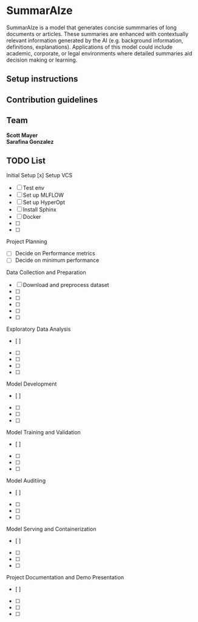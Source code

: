 # SummarAIze
SummarAIze is a model that generates concise summmaries of long documents or articles. These summaries are enhanced with contextually relevant information generated by the AI (e.g. background information, definitions, explanations). Applications of this model could include academic, corporate, or legal environments where detailed summaries aid decision making or learning.

## Setup instructions


## Contribution guidelines


## Team
**Scott Mayer**  
**Sarafina Gonzalez**

## TODO List

Initial Setup 
 [x] Setup VCS 
- [ ] Test env 
- [ ] Set up MLFLOW 
- [ ] Set up HyperOpt
- [ ] Install Sphinx 
- [ ] Docker 
- [ ]  
- [ ]

Project Planning 
- [ ] Decide on Performance metrics  
- [ ] Decide on minimum performance  

Data Collection and Preparation 
- [ ] Download and preprocess dataset 
- [ ]  
- [ ] 
- [ ] 
- [ ] 
- [ ]

Exploratory Data Analysis
- [ ] 
- [ ] 
- [ ] 
- [ ] 
- [ ]

Model Development
- [ ] 
- [ ]
- [ ]
- [ ]

Model Training and Validation
- [ ] 
- [ ]
- [ ] 
- [ ]

Model Auditiing
- [ ]
- [ ]
- [ ]
- [ ]

Model Serving and Containerization 
- [ ]
- [ ]
- [ ]
- [ ]

Project Documentation and Demo Presentation 
- [ ]
- [ ]
- [ ]
- [ ]



